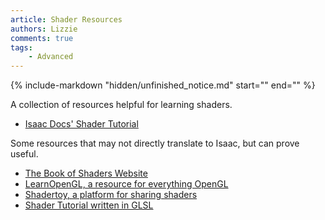 ```yaml
---
article: Shader Resources
authors: Lizzie
comments: true
tags:
    - Advanced
---
```

{% include-markdown "hidden/unfinished_notice.md" start="<!-- start -->" end="<!-- end -->" %}

A collection of resources helpful for learning shaders.

- [Isaac Docs' Shader Tutorial](https://wofsauge.github.io/IsaacDocs/rep/tutorials/Writingscreenshaders.html)

Some resources that may not directly translate to Isaac, but can prove useful.

- [The Book of Shaders Website](https://thebookofshaders.com/)
- [LearnOpenGL, a resource for everything OpenGL](https://learnopengl.com/)
- [Shadertoy, a platform for sharing shaders](https://www.shadertoy.com/)
- [Shader Tutorial written in GLSL](https://www.shadertoy.com/view/Md23DV)